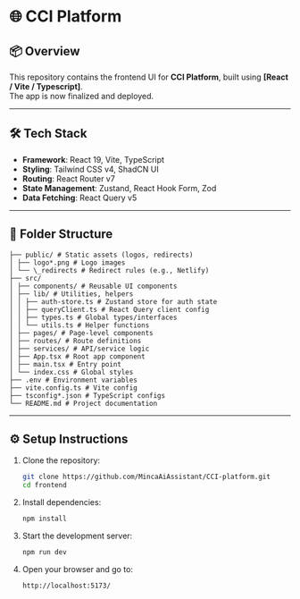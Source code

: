 # 🌐 CCI Platform

## 📦 Overview

This repository contains the frontend UI for **CCI Platform**, built using **[React / Vite / Typescript]**.  
The app is now finalized and deployed.

---

## 🛠️ Tech Stack

- **Framework**: React 19, Vite, TypeScript
- **Styling**: Tailwind CSS v4, ShadCN UI
- **Routing**: React Router v7
- **State Management**: Zustand, React Hook Form, Zod
- **Data Fetching**: React Query v5

---

## 🧭 Folder Structure

```shell
├── public/ # Static assets (logos, redirects)
│ ├── logo*.png # Logo images
│ └── \_redirects # Redirect rules (e.g., Netlify)
├── src/
│ ├── components/ # Reusable UI components
│ ├── lib/ # Utilities, helpers
│ │ ├── auth-store.ts # Zustand store for auth state
│ │ ├── queryClient.ts # React Query client config
│ │ ├── types.ts # Global types/interfaces
│ │ └── utils.ts # Helper functions
│ ├── pages/ # Page-level components
│ ├── routes/ # Route definitions
│ ├── services/ # API/service logic
│ ├── App.tsx # Root app component
│ ├── main.tsx # Entry point
│ └── index.css # Global styles
├── .env # Environment variables
├── vite.config.ts # Vite config
├── tsconfig*.json # TypeScript configs
└── README.md # Project documentation
```

---

## ⚙️ Setup Instructions

1. Clone the repository:

   ```sh
   git clone https://github.com/MincaAiAssistant/CCI-platform.git
   cd frontend
   ```

2. Install dependencies:

   ```sh
   npm install
   ```

3. Start the development server:

   ```sh
   npm run dev
   ```

4. Open your browser and go to:
   ```
   http://localhost:5173/
   ```
